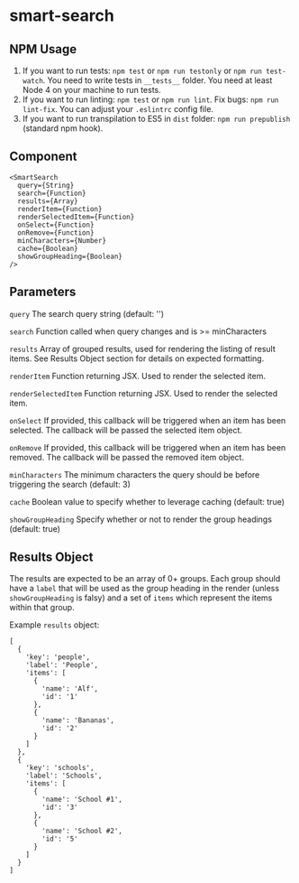 # smart-search

## NPM Usage

1. If you want to run tests: `npm test` or `npm run testonly` or `npm run test-watch`. You need to write tests in `__tests__` folder. You need at least Node 4 on your machine to run tests.
2. If you want to run linting: `npm test` or `npm run lint`. Fix bugs: `npm run lint-fix`. You can adjust your `.eslintrc` config file.
3. If you want to run transpilation to ES5 in `dist` folder: `npm run prepublish` (standard npm hook).

## Component

```
<SmartSearch
  query={String}
  search={Function}
  results={Array}
  renderItem={Function}
  renderSelectedItem={Function}
  onSelect={Function}
  onRemove={Function}
  minCharacters={Number}
  cache={Boolean}
  showGroupHeading={Boolean}
/>
```

## Parameters
`query`
The search query string (default: '')

`search`
Function called when query changes and is >= minCharacters

`results`
Array of grouped results, used for rendering the listing of result items. See Results Object section for details on expected formatting.

`renderItem`
Function returning JSX. Used to render the selected item.

`renderSelectedItem`
Function returning JSX. Used to render the selected item.

`onSelect`
If provided, this callback will be triggered when an item has been selected. The callback will be passed the selected item object.

`onRemove`
If provided, this callback will be triggered when an item has been removed. The callback will be passed the removed item object.

`minCharacters`
The minimum characters the query should be before triggering the search (default: 3)

`cache`
Boolean value to specify whether to leverage caching (default: true)

`showGroupHeading`
Specify whether or not to render the group headings (default: true)

## Results Object
The results are expected to be an array of 0+ groups. Each group should have a `label` that will be used as the group heading in the render (unless `showGroupHeading` is falsy) and a set of `items` which represent the items within that group.

Example `results` object:
```
[
  {
    'key': 'people',
    'label': 'People',
    'items': [
      {
        'name': 'Alf',
        'id': '1'
      },
      {
        'name': 'Bananas',
        'id': '2'
      }
    ]
  },
  {
    'key': 'schools',
    'label': 'Schools',
    'items': [
      {
        'name': 'School #1',
        'id': '3'
      },
      {
        'name': 'School #2',
        'id': '5'
      }
    ]
  }
]
```
